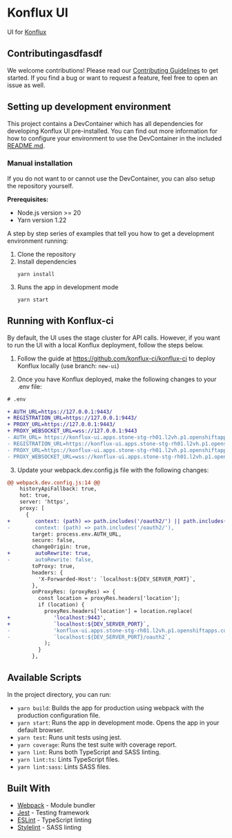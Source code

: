 # Konflux UI

UI for [Konflux](https://github.com/konflux-ci/konflux-ci)

## Contributingasdfasdf

We welcome contributions! Please read our [Contributing Guidelines](./CONTRIBUTING.md) to get started.
If you find a bug or want to request a feature, feel free to open an issue as well.

## Setting up development environment

This project contains a DevContainer which has all dependencies for developing Konflux UI pre-installed. You can find out more information for how to configure your environment to use the DevContainer in the included [README.md](.devcontainer/README.md).

### Manual installation

If you do not want to or cannot use the DevContainer, you can also setup the repository yourself.

**Prerequisites:**

- Node.js version >= 20
- Yarn version 1.22

A step by step series of examples that tell you how to get a development environment running:

1. Clone the repository
2. Install dependencies
   ```
   yarn install
   ```
3. Runs the app in development mode
   ```
   yarn start
   ```

## Running with Konflux-ci

By default, the UI uses the stage cluster for API calls. However, if you want to run the UI with a local Konflux deployment, follow the steps below.

1. Follow the guide at https://github.com/konflux-ci/konflux-ci to deploy Konflux locally (use branch: `new-ui`)

2. Once you have Konflux deployed, make the following changes to your .env file:

```diff
# .env

+ AUTH_URL=https://127.0.0.1:9443/
+ REGISTRATION_URL=https://127.0.0.1:9443/
+ PROXY_URL=https://127.0.0.1:9443/
+ PROXY_WEBSOCKET_URL=wss://127.0.0.1:9443
- AUTH_URL= https://konflux-ui.apps.stone-stg-rh01.l2vh.p1.openshiftapps.com/
- REGISTRATION_URL=https://konflux-ui.apps.stone-stg-rh01.l2vh.p1.openshiftapps.com/
- PROXY_URL=https://konflux-ui.apps.stone-stg-rh01.l2vh.p1.openshiftapps.com/
- PROXY_WEBSOCKET_URL=wss://konflux-ui.apps.stone-stg-rh01.l2vh.p1.openshiftapps.com/
```

3. Update your webpack.dev.config.js file with the following changes:

```diff
@@ webpack.dev.config.js:14 @@
    historyApiFallback: true,
    hot: true,
    server: 'https',
    proxy: [
      {
+        context: (path) => path.includes('/oauth2/') || path.includes('/idp/'),
-        context: (path) => path.includes('/oauth2/'),
        target: process.env.AUTH_URL,
        secure: false,
        changeOrigin: true,
+        autoRewrite: true,
-        autoRewrite: false,
        toProxy: true,
        headers: {
          'X-Forwarded-Host': `localhost:${DEV_SERVER_PORT}`,
        },
        onProxyRes: (proxyRes) => {
          const location = proxyRes.headers['location'];
          if (location) {
            proxyRes.headers['location'] = location.replace(
+              'localhost:9443',
+              `localhost:${DEV_SERVER_PORT}`,
-              'konflux-ui.apps.stone-stg-rh01.l2vh.p1.openshiftapps.com%2Foauth2',
-              `localhost:${DEV_SERVER_PORT}/oauth2`,
            );
          }
        },

```

## Available Scripts

In the project directory, you can run:

- `yarn build`: Builds the app for production using webpack with the production configuration file.
- `yarn start`: Runs the app in development mode. Opens the app in your default browser.
- `yarn test`: Runs unit tests using jest.
- `yarn coverage`: Runs the test suite with coverage report.
- `yarn lint`: Runs both TypeScript and SASS linting.
- `yarn lint:ts`: Lints TypeScript files.
- `yarn lint:sass`: Lints SASS files.

## Built With

- [Webpack](https://webpack.js.org/) - Module bundler
- [Jest](https://jestjs.io/) - Testing framework
- [ESLint](https://eslint.org/) - TypeScript linting
- [Stylelint](https://stylelint.io/) - SASS linting
